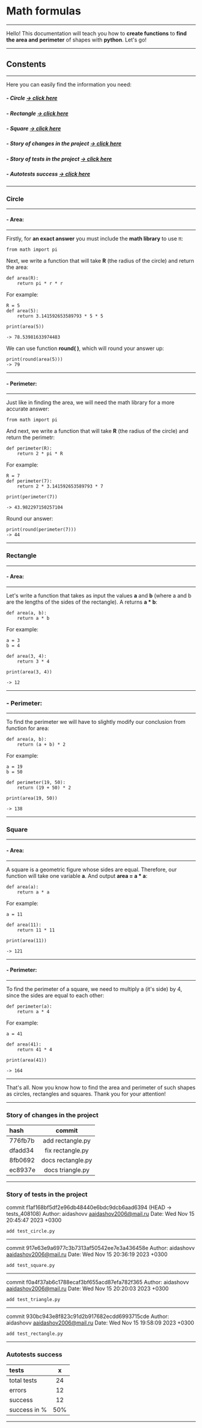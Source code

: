 # Math formulas

---

Hello! This documentation will teach you how to **create functions** to **find the area and perimeter** of shapes with **python**. Let's go!

---

## Constents

---

Here you can easily find the information you need:

##### - _Circle_ [-> click here](#circle)

##### - _Rectangle_ [-> click here](#rectangle)

##### - _Square_ [-> click here](#square)

##### - _Story of changes in the project_ [-> click here](#commitANDhash)

##### - _Story of tests in the project_ [-> click here](#commitANDhash2)

##### - _Autotests success_ [-> click here](#autosuccess)

---

### Circle <a id = "circle"></a>

---

#### - Area:

---

Firstly, for **an exact answer** you must include the **math library** to use π:

```
from math import pi
```

Next, we write a function that will take **R** (the radius of the circle) and return the area:

```
def area(R):
    return pi * r * r
```

For example:

```
R = 5
def area(5):
    return 3.141592653589793 * 5 * 5

print(area(5))
```

```
-> 78.53981633974483
```

We can use function **round( )**, which will round your answer up:

```
print(round(area(5)))
-> 79
```

---

#### - Perimeter:

---

Just like in finding the area, we will need the math library for a more accurate answer:

```
from math import pi
```

And next, we write a function that will take **R** (the radius of the circle) and return the perimetr:

```
def perimeter(R):
    return 2 * pi * R
```

For example:

```
R = 7
def perimeter(7):
    return 2 * 3.141592653589793 * 7

print(perimeter(7))
```

```
-> 43.982297150257104
```

Round our answer:

```
print(round(perimeter(7)))
-> 44
```

---

### Rectangle <a id = "rectangle"></a>

---

#### - Area:

---

Let's write a function that takes as input the values **a** and **b** (where a and b are the lengths of the sides of the rectangle). A returns **a \* b**:

```
def area(a, b):
    return a * b
```

For example:

```
a = 3
b = 4

def area(3, 4):
    return 3 * 4

print(area(3, 4))
```

```
-> 12
```

---

### - Perimeter:

---

To find the perimeter we will have to slightly modify our conclusion from function for area:

```
def area(a, b):
    return (a + b) * 2
```

For example:

```
a = 19
b = 50

def perimeter(19, 50):
    return (19 + 50) * 2

print(area(19, 50))
```

```
-> 138
```

---

### Square <a id = "square"></a>

---

#### - Area:

---

A square is a geometric figure whose sides are equal. Therefore, our function will take one variable **a**. And output **area = a \* a**:

```
def area(a):
    return a * a
```

For example:

```
a = 11

def area(11):
    return 11 * 11

print(area(11))
```

```
-> 121
```

---

#### - Perimeter:

---

To find the perimeter of a square, we need to multiply a (it's side) by 4, since the sides are equal to each other:

```
def perimeter(a):
    return a * 4
```

For example:

```
a = 41

def area(41):
    return 41 * 4

print(area(41))
```

```
-> 164
```

---

That's all. Now you know how to find the area and perimeter of such shapes as circles, rectangles and squares. Thank you for your attention!

---

### Story of changes in the project <a id = "commitANDhash"></a>

| hash    |      commit       |
| :------ | :---------------: |
| 776fb7b | add rectangle.py  |
| dfadd34 | fix rectangle.py  |
| 8fb0692 | docs rectangle.py |
| ec8937e | docs triangle.py  |

---

### Story of tests in the project <a id = "commitANDhash2"></a>

commit f1af168bf5df2e96db48440e6bdc9dcb6aad6394 (HEAD -> tests_408108)
Author: aidashovv <aaidashov2006@mail.ru>
Date: Wed Nov 15 20:45:47 2023 +0300

    add test_circle.py

---

commit 917e63e9a6977c3b7313af50542ee7e3a436458e
Author: aidashovv <aaidashov2006@mail.ru>
Date: Wed Nov 15 20:36:19 2023 +0300

    add test_square.py

---

commit f0a4f37ab6c1788ecaf3bf655acd87efa782f365
Author: aidashovv <aaidashov2006@mail.ru>
Date: Wed Nov 15 20:20:03 2023 +0300

    add test_triangle.py

---

commit 930bc943e8f823c91d2b917682ecdd6993715cde
Author: aidashovv <aaidashov2006@mail.ru>
Date: Wed Nov 15 19:58:09 2023 +0300

    add test_rectangle.py

---

### Autotests success <a id = "#autosuccess"></a>

| tests        |  x  |
| :----------- | :-: |
| total tests  | 24  |
| errors       | 12  |
| success      | 12  |
| success in % | 50% |

---
